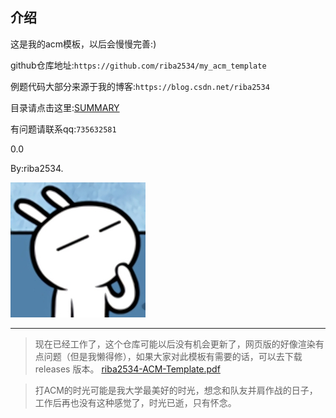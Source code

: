 ## 介绍

这是我的acm模板，以后会慢慢完善:)

github仓库地址:`https://github.com/riba2534/my_acm_template`

例题代码大部分来源于我的博客:`https://blog.csdn.net/riba2534`

目录请点击这里:[SUMMARY](SUMMARY.md)

有问题请联系qq:`735632581`

0.0

By:riba2534.

![](touxiang.jpg)

---

> 现在已经工作了，这个仓库可能以后没有机会更新了，网页版的好像渲染有点问题（但是我懒得修），如果大家对此模板有需要的话，可以去下载 releases 版本。  [riba2534-ACM-Template.pdf](https://github.com/riba2534/my_acm_template/releases/download/v1.0/riba2534-ACM-Template.pdf)

> 打ACM的时光可能是我大学最美好的时光，想念和队友并肩作战的日子，工作后再也没有这种感觉了，时光已逝，只有怀念。



